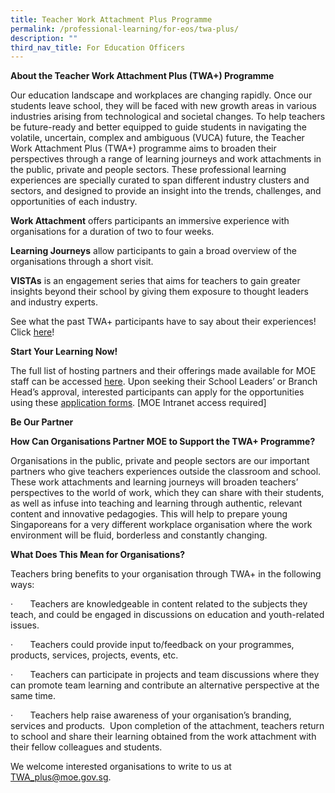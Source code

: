 ```yaml
---
title: Teacher Work Attachment Plus Programme
permalink: /professional-learning/for-eos/twa-plus/
description: ""
third_nav_title: For Education Officers
---
```

**About the Teacher Work Attachment Plus (TWA+) Programme**

Our education landscape and workplaces are changing rapidly. Once our students leave school, they will be faced with new growth areas in various industries arising from technological and societal changes. To help teachers be future-ready and better equipped to guide students in navigating the volatile, uncertain, complex and ambiguous (VUCA) future, the Teacher Work Attachment Plus (TWA+) programme aims to broaden their perspectives through a range of learning journeys and work attachments in the public, private and people sectors. These professional learning experiences are specially curated to span different industry clusters and sectors, and designed to provide an insight into the trends, challenges, and opportunities of each industry.

**Work Attachment** offers participants an immersive experience with organisations for a duration of two to four weeks.

**Learning Journeys** allow participants to gain a broad overview of the organisations through a short visit.

**VISTAs** is an engagement series that aims for teachers to gain greater insights beyond their school by giving them exposure to thought leaders and industry experts.


See what the past TWA+ participants have to say about their experiences! <br> Click [here](https://academyofsingaporeteachers.moe.edu.sg/stories/twa-plus-experience/2022-wps-video)!

**Start Your Learning Now!**

The full list of hosting partners and their offerings made available for MOE staff can be accessed [here](https://intranet.moe.gov.sg/academy/TWA/Pages/twa_localworkatt.aspx). Upon seeking their School Leaders’ or Branch Head’s approval, interested participants can apply for the opportunities using these [application forms](https://intranet.moe.gov.sg/academy/TWA/Pages/app_procedures_forms.aspx). [MOE Intranet access required]

**Be Our Partner**

**How Can Organisations Partner MOE to Support the TWA+ Programme?**

Organisations in the public, private and people sectors are our important partners who give teachers experiences outside the classroom and school. These work attachments and learning journeys will broaden teachers’ perspectives to the world of work, which they can share with their students, as well as infuse into teaching and learning through authentic, relevant content and innovative pedagogies. This will help to prepare young Singaporeans for a very different workplace organisation where the work environment will be fluid, borderless and constantly changing.

**What Does This Mean for Organisations?**

Teachers bring benefits to your organisation through TWA+ in the following ways:

·&nbsp;&nbsp;&nbsp;&nbsp;&nbsp;&nbsp; Teachers are knowledgeable in content related to the subjects they teach, and could be engaged in discussions on education and youth-related issues.

·&nbsp;&nbsp;&nbsp;&nbsp;&nbsp;&nbsp; Teachers could provide input to/feedback on your programmes, products, services, projects, events, etc.

·&nbsp;&nbsp;&nbsp;&nbsp;&nbsp;&nbsp; Teachers can participate in projects and team discussions where they can promote team learning and contribute an alternative perspective at the same time.

·&nbsp;&nbsp;&nbsp;&nbsp;&nbsp;&nbsp; Teachers help raise awareness of your organisation’s branding, services and products.&nbsp; Upon completion of the attachment, teachers return to school and share their learning obtained from the work attachment with their fellow colleagues and students.

We welcome interested organisations to write to us at [TWA\_plus@moe.gov.sg](mailto:TWA_plus@moe.gov.sg).